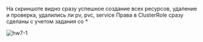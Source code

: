 На скриншоте видно сразу успешное создание всех ресурсов, удаление и проверка, удалились ли pv, pvc, service
Права в ClusterRole сразу сделаны с учетом задания со *


![hw7-1](https://github.com/user-attachments/assets/aecf0c7b-001f-4451-b586-c961046d2368)
